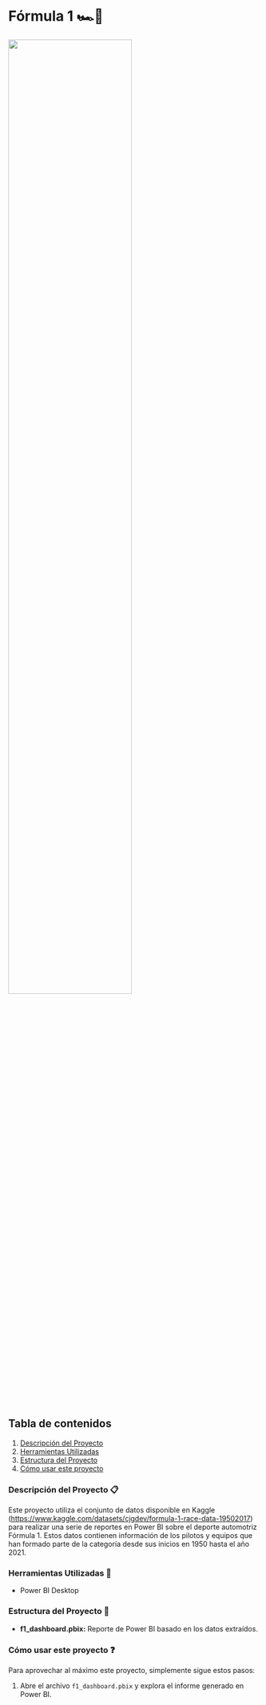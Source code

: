 # Fórmula 1 🏎️🏁

<img src="https://i.pinimg.com/originals/3e/4c/23/3e4c237c7e72dc60cd2e644bdf310fc6.jpg" width='70%'>


## Tabla de contenidos

1. [Descripción del Proyecto](#descripción-del-proyecto-clipboard)
2. [Herramientas Utilizadas](#herramientas-utilizadas-wrench)
3. [Estructura del Proyecto](#estructura-del-proyecto-open_file_folder)
4. [Cómo usar este proyecto](#cómo-usar-este-proyecto-question)


### Descripción del Proyecto :clipboard:
Este proyecto utiliza el conjunto de datos disponible en Kaggle (https://www.kaggle.com/datasets/cjgdev/formula-1-race-data-19502017) para realizar una serie de reportes en Power BI sobre el deporte automotriz Fórmula 1. Estos datos contienen información de los pilotos y equipos que han formado parte de la categoría desde sus inicios en 1950 hasta el año 2021. 


### Herramientas Utilizadas :wrench:
- Power BI Desktop
  
### Estructura del Proyecto :open_file_folder:
- **f1_dashboard.pbix:** Reporte de Power BI basado en los datos extraídos.
  

### Cómo usar este proyecto :question:
Para aprovechar al máximo este proyecto, simplemente sigue estos pasos:
1. Abre el archivo `f1_dashboard.pbix` y explora el informe generado en Power BI.
